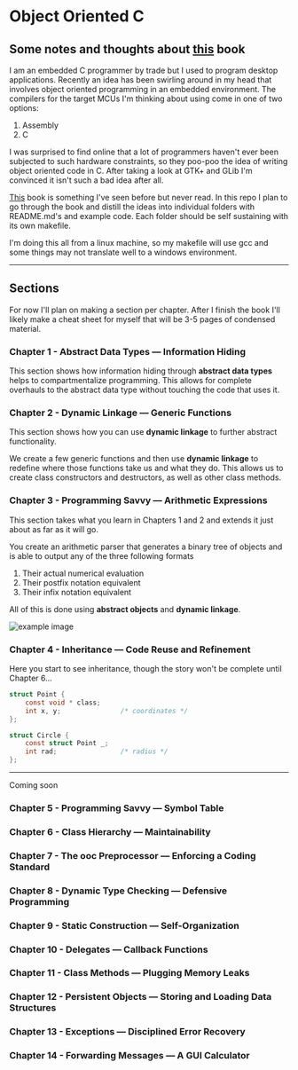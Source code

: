 # Object Oriented C
## Some notes and thoughts about [this](https://www.cs.rit.edu/~ats/books/ooc.pdf) book

I am an embedded C programmer by trade but I used to program desktop applications. Recently an idea has been swirling around in my head that involves object oriented programming in an embedded environment. The compilers for the target MCUs I'm thinking about using come in one of two options:
1. Assembly
2. C

I was surprised to find online that a lot of programmers haven't ever been subjected to such hardware constraints, so they poo-poo the idea of writing object oriented code in C. After taking a look at GTK+ and GLib I'm convinced it isn't such a bad idea after all.

[This](https://www.cs.rit.edu/~ats/books/ooc.pdf) book is something I've seen before but never read. In this repo I plan to go through the book and distill the ideas into individual folders with README.md's and example code. Each folder should be self sustaining with its own makefile.

I'm doing this all from a linux machine, so my makefile will use gcc and some things may not translate well to a windows environment.

---

## Sections
For now I'll plan on making a section per chapter. After I finish the book I'll likely make a cheat sheet for myself that will be 3-5 pages of condensed material.
### Chapter 1 - Abstract Data Types — Information Hiding
This section shows how information hiding through **abstract data types** helps to compartmentalize programming. This allows for complete overhauls to the abstract data type without touching the code that uses it.

### Chapter 2 - Dynamic Linkage — Generic Functions
This section shows how you can use **dynamic linkage** to further abstract functionality.

We create a few generic functions and then use **dynamic linkage** to redefine where those functions take us and what they do. This allows us to create class constructors and destructors, as well as other class methods.

### Chapter 3 - Programming Savvy — Arithmetic Expressions
This section takes what you learn in Chapters 1 and 2 and extends it just about as far as it will go.

You create an arithmetic parser that generates a binary tree of objects and is able to output any of the three following formats
1. Their actual numerical evaluation
2. Their postfix notation equivalent
3. Their infix notation equivalent

All of this is done using **abstract objects** and **dynamic linkage**.

![example image](http://i.imgur.com/4RoGZ0c.png)

### Chapter 4 - Inheritance — Code Reuse and Refinement

Here you start to see inheritance, though the story won't be complete until Chapter 6...

```C
struct Point {
	const void * class;
	int x, y;				/* coordinates */
};

struct Circle {
    const struct Point _;
    int rad;                /* radius */
};
```
---

Coming soon


### Chapter 5 - Programming Savvy — Symbol Table
### Chapter 6 - Class Hierarchy — Maintainability
### Chapter 7 - The ooc Preprocessor — Enforcing a Coding Standard
### Chapter 8 - Dynamic Type Checking — Defensive Programming
### Chapter 9 - Static Construction — Self-Organization
### Chapter 10 - Delegates — Callback Functions
### Chapter 11 - Class Methods — Plugging Memory Leaks
### Chapter 12 - Persistent Objects — Storing and Loading Data Structures
### Chapter 13 - Exceptions — Disciplined Error Recovery
### Chapter 14 - Forwarding Messages — A GUI Calculator
